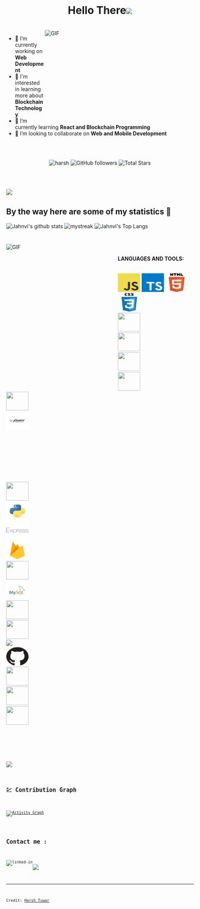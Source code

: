 <h1 align="center">Hello There<img src="https://github.com/souvikguria98/souvikguria98/blob/master/Hi.gif" width="30"> </h1>
<br/>
<a target="_blank">
  <img align="right" height="250" width="400" alt="GIF" src="https://github.com/JayantGoel001/JayantGoel001/blob/master/GIF/code.gif">
</a>

- 🔭 I’m currently working on **Web Development**
- 🎲 I'm interested in learning more about **Blockchain Technology**
- 🌱 I’m currently learning **React and Blockchain Programming**
- 👯 I’m looking to collaborate on **Web and Mobile Development**
</br>
</br>
<p align="center" >  
  <img src="https://komarev.com/ghpvc/?username=harsh-tuwar" alt="harsh" />
  <img alt="GitHub followers" src="https://img.shields.io/github/followers/harsh-tuwar?label=Followers&style=social"> 
  <img src="https://img.shields.io/github/stars/harsh-tuwar?label=Stars" alt="Total Stars">
</p>

<br/>
<br/>


<a href="https://www.youtube.com/watch?v=dQw4w9WgXcQ"><img src="https://user-images.githubusercontent.com/73097560/115834477-dbab4500-a447-11eb-908a-139a6edaec5c.gif"></a>

## By the way here are some of my statistics 🚀
![Jahnvi's github stats](https://github-readme-stats.vercel.app/api?username=harsh-tuwar&show_icons=true&theme=radical)
<img src="https://github-readme-streak-stats.herokuapp.com/?user=harsh-tuwar&theme=tokyonight" alt="mystreak"/>
![Jahnvi's Top Langs](https://github-readme-stats.vercel.app/api/top-langs/?username=harsh-tuwar&theme=tokyonight&layout=compact)


#

<a target="_blank"><img align="left" height="350" width="300" alt="GIF" src="https://github.com/JayantGoel001/JayantGoel001/blob/master/GIF/github.gif"></a>
<br/>


**LANGUAGES AND TOOLS:**  


<br/>
<code><img height="50" width="60" src="https://raw.githubusercontent.com/github/explore/80688e429a7d4ef2fca1e82350fe8e3517d3494d/topics/javascript/javascript.png"></code>
<code><img height="50" width="60" src="https://raw.githubusercontent.com/github/explore/80688e429a7d4ef2fca1e82350fe8e3517d3494d/topics/typescript/typescript.png"></code>
<code><img height="50" width="60" src="https://raw.githubusercontent.com/github/explore/80688e429a7d4ef2fca1e82350fe8e3517d3494d/topics/html/html.png"</code>
<code><img height="50" width="60" src="https://raw.githubusercontent.com/github/explore/80688e429a7d4ef2fca1e82350fe8e3517d3494d/topics/css/css.png"</code>
<code><img height="50" width="60" src="https://cdn4.iconfinder.com/data/icons/logos-3/600/React.js_logo-512.png"></code>
<code><img height="50" width="60" src="https://raw.githubusercontent.com/reduxjs/redux/master/logo/logo.png"></code>
<code><img height="50" width="60" src="https://cdn.iconscout.com/icon/free/png-512/saas-457964.png"></code>
<code><img height="50" width="60" src="https://cdn.worldvectorlogo.com/logos/tailwindcss.svg"></code>
<code><img height="50" width="60" src="https://seeklogo.com/images/B/bootstrap-5-logo-85A1F11F4F-seeklogo.com.png"></code>
<code><img height="50" width="60" src="https://raw.githubusercontent.com/github/explore/80688e429a7d4ef2fca1e82350fe8e3517d3494d/topics/jquery/jquery.png"></code>
<br/>
<br/>
<br />
<br />
<code><img height="50" width="60" src="https://seeklogo.com/images/N/node-node-js-logo-81A4CC16D2-seeklogo.com.png"></code>
<code><img height="50" width="60" src="https://raw.githubusercontent.com/github/explore/80688e429a7d4ef2fca1e82350fe8e3517d3494d/topics/python/python.png"></code>
<code><img height="50" width="60" src="https://raw.githubusercontent.com/github/explore/80688e429a7d4ef2fca1e82350fe8e3517d3494d/topics/express/express.png"></code>
<code><img height="50" width="60" src="https://raw.githubusercontent.com/github/explore/80688e429a7d4ef2fca1e82350fe8e3517d3494d/topics/firebase/firebase.png"></code>
<code><img height="50" width="60" src="https://cdn.worldvectorlogo.com/logos/postgresql.svg"></code>
<code><img height="50" width="60" src="https://raw.githubusercontent.com/github/explore/80688e429a7d4ef2fca1e82350fe8e3517d3494d/topics/mysql/mysql.png"></code>
<code><img height="50" width="60" src="https://cdn.iconscout.com/icon/free/png-512/mongodb-3-1175138.png"></code>
<code><img height="50" width="60" src="https://seeklogo.com/images/G/google-cloud-logo-ADE788217F-seeklogo.com.png"></code>
<code><img height="50" widhth="60" src="https://seeklogo.com/images/A/amazon-web-services-aws-logo-6C2E3DCD3E-seeklogo.com.png"></code>
<code><img height="50" width="60" src="https://raw.githubusercontent.com/github/explore/80688e429a7d4ef2fca1e82350fe8e3517d3494d/topics/github-api/github-api.png"></code>
<code><img height="50" width="60" src="https://upload.wikimedia.org/wikipedia/commons/thumb/3/3f/Git_icon.svg/1024px-Git_icon.svg.png"></code>
<code><img height="50" width="60" src="https://seeklogo.com/images/N/npm-node-package-manager-logo-DE93649ED1-seeklogo.com.png"></code>
<code><img height="50" width="60" src="https://seeklogo.com/images/V/visual-studio-code-logo-449D71944F-seeklogo.com.png"></code>
<br/>
<br/>

<a href="https://www.youtube.com/watch?v=dQw4w9WgXcQ"><img src="https://user-images.githubusercontent.com/73097560/115834477-dbab4500-a447-11eb-908a-139a6edaec5c.gif"></a>
##  💹 Contribution Graph

<a href="https://github.com/harsh-tuwar"><img alt="Activity Graph" src="https://activity-graph.herokuapp.com/graph?username=harsh-tuwar&bg_color=1F222E&color=F8D866&line=F85D7F&point=FFFFFF&hide_border=true" /></a>
<Br>
 


## Contact me : 
[<img align="left" alt="linked-in" src="https://img.shields.io/badge/linkedin-%230077B5.svg?&style=for-the-badge&logo=linkedin&logoColor=white" />](https://www.linkedin.com/in/htuwar08/
)
    <a href="mailto:tuwarharsh08@duck.com" target="blank"><img align="center" src="https://img.shields.io/badge/-TUWARHARSH08%40duck.com-D14836?style=for-the-badge&logo=gmail&logoColor=white" /></a>

------
Credit: [Harsh Tuwar](https://github.com/harsh-tuwar)

